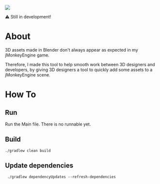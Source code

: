<a href="https://paypal.me/benckx/2">
<img src="https://img.shields.io/badge/Donate-PayPal-green.svg"/>
</a>

⚠️ Still in development!

# About

3D assets made in Blender don't always appear as expected in my jMonkeyEngine game.

Therefore, I made this tool to help smooth work between 3D designers and developers, by giving 3D designers a tool to
quickly add some assets to a jMonkeyEngine scene.

# How To

## Run

Run the Main file. There is no runnable yet.

## Build

```
./gradlew clean build
```

## Update dependencies

```
 ./gradlew dependencyUpdates --refresh-dependencies
```
